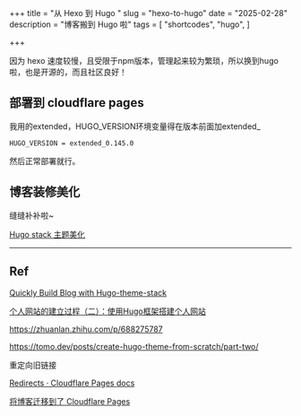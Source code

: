 +++
title = "从 Hexo 到 Hugo "
slug = "hexo-to-hugo"
date = "2025-02-28"
description = "博客搬到 Hugo 啦"
tags = [
    "shortcodes",
    "hugo",
]

+++

因为 hexo 速度较慢，且受限于npm版本，管理起来较为繁琐，所以换到hugo啦，也是开源的，而且社区良好！





## 部署到 cloudflare pages

我用的extended，HUGO_VERSION环境变量得在版本前面加extended_

`HUGO_VERSION = extended_0.145.0`

然后正常部署就行。







## 博客装修美化

缝缝补补啦~

[Hugo stack 主题美化](https://blog.laphel.com/posts/hugo-stack-renovation/)

---

## Ref

[Quickly Build Blog with Hugo-theme-stack](https://liuhouliang.com/en/post/hugo_theme/)

[个人网站的建立过程（二）：使用Hugo框架搭建个人网站](https://jinli.io/p/%E4%B8%AA%E4%BA%BA%E7%BD%91%E7%AB%99%E7%9A%84%E5%BB%BA%E7%AB%8B%E8%BF%87%E7%A8%8B%E4%BA%8C%E4%BD%BF%E7%94%A8hugo%E6%A1%86%E6%9E%B6%E6%90%AD%E5%BB%BA%E4%B8%AA%E4%BA%BA%E7%BD%91%E7%AB%99/)

https://zhuanlan.zhihu.com/p/688275787

https://tomo.dev/posts/create-hugo-theme-from-scratch/part-two/

重定向旧链接

[Redirects · Cloudflare Pages docs](https://developers.cloudflare.com/pages/configuration/redirects/)

[将博客迁移到了 Cloudflare Pages](https://qcrao.com/post/migrate-blog-to-cloudflare-pages/)
